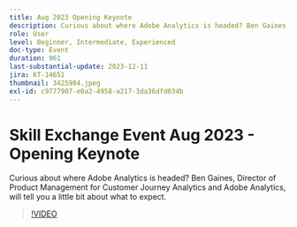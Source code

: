 ```yaml
---
title: Aug 2023 Opening Keynote
description: Curious about where Adobe Analytics is headed? Ben Gaines, Director of Product Management for Customer Journey Analytics and Adobe Analytics, will tell you a little bit about what to expect.
role: User
level: Beginner, Intermediate, Experienced
doc-type: Event
duration: 961
last-substantial-update: 2023-12-11
jira: KT-14651
thumbnail: 3425984.jpeg
exl-id: c9777907-e0a2-4958-a217-3da36dfd034b
---
```

# Skill Exchange Event Aug 2023 - Opening Keynote

Curious about where Adobe Analytics is headed? Ben Gaines, Director of Product Management for Customer Journey Analytics and Adobe Analytics, will tell you a little bit about what to expect.

>[!VIDEO](https://video.tv.adobe.com/v/3425984/?learn=on)
